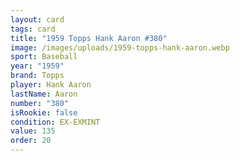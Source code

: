 ```yaml
---
layout: card
tags: card
title: "1959 Topps Hank Aaron #380"
image: /images/uploads/1959-topps-hank-aaron.webp
sport: Baseball
year: "1959"
brand: Topps
player: Hank Aaron
lastName: Aaron
number: "380"
isRookie: false
condition: EX-EXMINT
value: 135
order: 20
---
```

